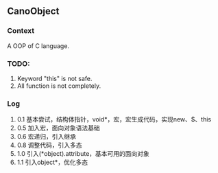 CanoObject
---

### Context
A OOP of C language.

### TODO:
1. Keyword "this" is not safe.
2. All function is not completely.

### Log
1. 0.1 基本尝试，结构体指针，void*，宏，宏生成代码，实现new、$、this
2. 0.5 加入宏，面向对象语法基础
3. 0.6 宏递归，引入继承
4. 0.8 调整代码，引入多态
5. 1.0 引入(*object).attribute，基本可用的面向对象
6. 1.1 引入object*，优化多态
